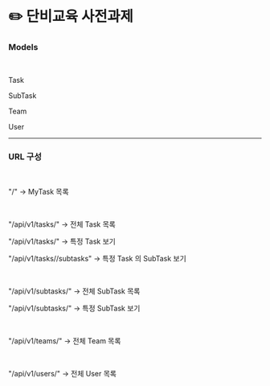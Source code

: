 # ✏️ 단비교육 사전과제

### Models
<br>
<p>Task</p>
<p>SubTask</p>
<p>Team</p>
<p>User</p>
<hr>

### URL 구성
<br>
<p>"/"   ->   MyTask 목록</p>
<br>
<p>"/api/v1/tasks/"   ->   전체 Task 목록</p>
<p>"/api/v1/tasks/<int:pk>"   ->   특정 Task 보기</p>
<p>"/api/v1/tasks/<int:pk>/subtasks"   ->   특정 Task 의 SubTask 보기</p>
<br>
<p>"/api/v1/subtasks/"   ->   전체 SubTask 목록</p>
<p>"/api/v1/subtasks/<int:pk>"   ->   특정 SubTask 보기</p>
<br>
<p>"/api/v1/teams/"   ->   전체 Team 목록</p>
<br>
<p>"/api/v1/users/"   ->   전체 User 목록</p>
